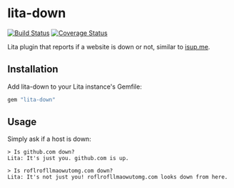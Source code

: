 # lita-down
[![Build Status](https://travis-ci.org/nTraum/lita-down.png?branch=master)](https://travis-ci.org/nTraum/lita-down)
[![Coverage Status](https://coveralls.io/repos/nTraum/lita-down/badge.png)](https://coveralls.io/r/nTraum/lita-down)

Lita plugin that reports if a website is down or not, similar to [isup.me](isup.me).

## Installation
Add lita-down to your Lita instance's Gemfile:

```ruby
gem "lita-down"
```

## Usage
Simply ask if a host is down:

```
> Is github.com down?
Lita: It's just you. github.com is up.
```

```
> Is roflrofllmaowutomg.com down?
Lita: It's not just you! roflrofllmaowutomg.com looks down from here.
```
